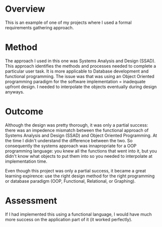 # Overview #

This is an example of one of my projects where I used a formal requirements gathering approach. 

# Method #

The approach I used in this one was Systems  Analysis and Design (SSAD). This approach identifies the methods and processes needed to complete a particular user task. It is more applicable to Database development and functional programming. The issue was that was using an Object Oriented programming paradigm for the software implementation = inadequate upfront design. I needed to interpolate the objects eventually during design anyways. 

# Outcome #

Although the design was pretty thorough, it was only a partial success: there was an impedence mismatch between the functional approach of Systems Analysis and Design (SSAD) and Object Oriented Programming. At the time I didn't understand the difference between the two. So consequently the systems approach was innapropriate for a OOP programming language: you knew all the functions that went into it, but you didn't know what objects to put them into so you needed to interpolate at implementation time. 

Even though this project was only a partial success, it became a great learning expirence: use the right design method for the right programming or database paradigm (OOP, Functional, Relational, or Graphing).

# Assessment #

If I had implemented this using a functional language, I would have much more success on the application part of it (it worked perfectly).
